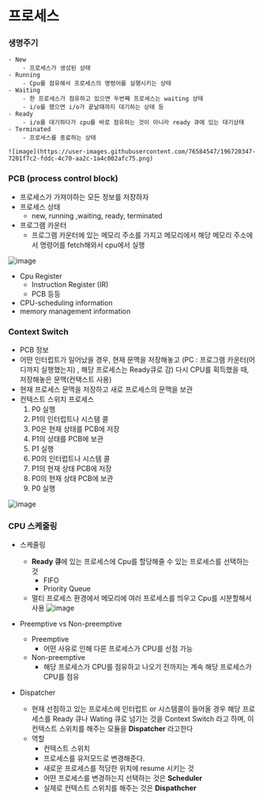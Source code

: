 # 프로세스

### 생명주기
    - New
        - 프로세스가 생성된 상태
    - Running
        - Cpu를 점유해서 프로세스의 명령어를 실행시키는 상태
    - Waiting
        - 한 프로세스가 점유하고 있으면 두번째 프로세스는 waiting 상태
        - i/o를 했으면 i/o가 끝날때까지 대기하는 상태 등
    - Ready
        - i/o를 대기하다가 cpu를 바로 점유하는 것이 아니라 ready 큐에 있는 대기상태
    - Terminated
        - 프로세스를 종료하는 상태
        
    ![image](https://user-images.githubusercontent.com/76584547/196720347-7201f7c2-fddc-4c70-aa2c-1a4c002afc75.png)
    
### PCB (process control block)
- 프로세스가 가져야하는 모든 정보를 저장하자
- 프로세스 상태
    - new, running ,waiting, ready, terminated
- 프로그램 카운터
    - 프로그램 카운터에 있는 메모리 주소를 가지고 메모리에서 해당 메모리 주소에서 명령어를 fetch해와서 cpu에서 실행
        
![image](https://user-images.githubusercontent.com/76584547/196720310-a9dd6939-d8a6-4a50-a669-fe967020403e.png)
        
- Cpu Register
    - Instruction Register (IR)
    - PCB 등등
- CPU-scheduling information
- memory management information

### Context Switch
- PCB 정보
- 어떤 인터럽트가 일어났을 경우, 현재 문맥을 저장해놓고 (PC : 프로그램 카운터(어디까지 실행했는지) , 해당 프로세스는 Ready큐로 감) 다시 CPU를 획득했을 때, 저장해놓은 문맥(컨택스트 사용)
- 현재 프로세스 문맥을 저장하고 새로 프로세스의 문맥을 보관
- 컨텍스트 스위치 프로세스
    1. P0 실행
    2. P1의 인터럽트나 시스템 콜
    3. P0은 현재 상태를 PCB에 저장
    4. P1의 상태를 PCB에 보관
    5. P1 실행
    6. P0의 인터럽트나 시스템 콜
    7. P1의 현재 상태 PCB에 저장
    8. P0의 현재 상태 PCB에 보관
    9. P0 실행
     
 ![image](https://user-images.githubusercontent.com/76584547/196720225-4da89f9d-6782-4f7a-a93a-82ec5b51f40d.png)

### CPU 스케줄링
- 스케줄링
    - **Ready 큐**에 있는 프로세스에 Cpu를 할당해줄 수 있는 프로세스를 선택하는 것
        - FIFO
        - Priority Queue
    - 멀티 프로세스 환경에서 메모리에 여러 프로세스를 띄우고 Cpu를 시분할해서 사용
![image](https://user-images.githubusercontent.com/76584547/201706368-89742077-b1ba-4b21-9379-ce086a599f42.png)

- Preemptive vs Non-preemptive
    - Preemptive
        - 어떤 사유로 인해 다른 프로세스가 CPU를 선점 가능
    - Non-preemptive
        - 해당 프로세스가 CPU를 점유하고 나오기 전까지는 계속 해당 프로세스가 CPU를 점유
- Dispatcher
    - 현재 선점하고 있는 프로세스에 인터럽트 or 시스템콜이 들어올 경우 해당 프로세스를 Ready 큐나 Wating 큐로 넘기는 것을 Context Switch 라고 하며, 이 컨텍스트 스위치를 해주는 모듈을 **Dispatcher** 라고한다
    - 역할
        - 컨텍스트 스위치
        - 프로세스를 유저모드로 변경해준다.
        - 새로운 프로세스를 적당한 위치에 resume 시키는 것
        - 어떤 프로세스를 변경하는지 선택하는 것은 **Scheduler**
        - 실제로 컨텍스트 스위치를 해주는 것은 **Dispathcher**

